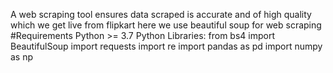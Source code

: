 A  web scraping tool ensures data scraped is accurate and of high quality which we get live from flipkart here we use beautiful soup for web scraping 
#Requirements
Python >= 3.7
Python Libraries: 
from bs4 import BeautifulSoup
import requests
import re
import pandas as pd
import numpy as np
